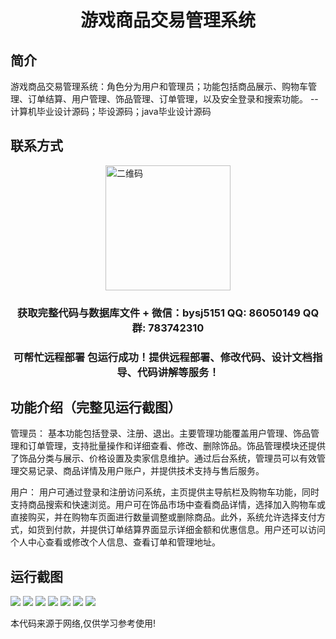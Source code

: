 <p><h1 align="center">游戏商品交易管理系统</h1></p>

## 简介
游戏商品交易管理系统：角色分为用户和管理员；功能包括商品展示、购物车管理、订单结算、用户管理、饰品管理、订单管理，以及安全登录和搜索功能。    --计算机毕业设计源码；毕设源码；java毕业设计源码


## 联系方式
<img src="https://bs-1329754181.cos.ap-shanghai.myqcloud.com/wx.jpg" alt="二维码" style="display: block; margin: 0 auto;" width="200px">
<p><h3 align="center">获取完整代码与数据库文件 + 微信：bysj5151 QQ: 86050149 QQ群: 783742310</h3></p>
<p><h3 align="center">可帮忙远程部署 包运行成功！提供远程部署、修改代码、设计文档指导、代码讲解等服务！</h3></p>

## 功能介绍（完整见运行截图）
管理员： 基本功能包括登录、注册、退出。主要管理功能覆盖用户管理、饰品管理和订单管理，支持批量操作和详细查看、修改、删除饰品。饰品管理模块还提供了饰品分类与展示、价格设置及卖家信息维护。通过后台系统，管理员可以有效管理交易记录、商品详情及用户账户，并提供技术支持与售后服务。

用户： 用户可通过登录和注册访问系统，主页提供主导航栏及购物车功能，同时支持商品搜索和快速浏览。用户可在饰品市场中查看商品详情，选择加入购物车或直接购买，并在购物车页面进行数量调整或删除商品。此外，系统允许选择支付方式，如货到付款，并提供订单结算界面显示详细金额和优惠信息。用户还可以访问个人中心查看或修改个人信息、查看订单和管理地址。


## 运行截图
![](imgs/588112-20231026211814263-818042422.png)
![](imgs/588112-20231026211819694-1666334922.png)
![](imgs/588112-20231026211823958-1124148096.png)
![](imgs/588112-20231026211827742-413651321.png)
![](imgs/588112-20231026211831706-1534113484.png)
![](imgs/588112-20231026211835328-1102919160.png)
![](imgs/588112-20231026211842535-2020141752.png)

<p>本代码来源于网络,仅供学习参考使用!</p>
